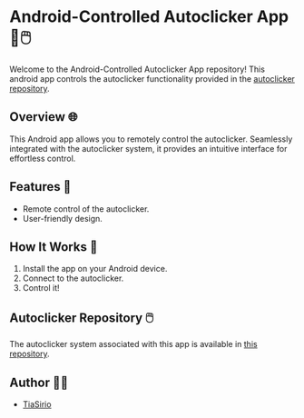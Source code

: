 # Android-Controlled Autoclicker App 📱🖱️

Welcome to the Android-Controlled Autoclicker App repository! This android app controls the autoclicker functionality provided in the [autoclicker repository](https://github.com/TiaSirio/Android-Controlled-Autoclicker).

## Overview 🌐

This Android app allows you to remotely control the autoclicker. Seamlessly integrated with the autoclicker system, it provides an intuitive interface for effortless control.

## Features 🚀

- Remote control of the autoclicker.
- User-friendly design.

## How It Works 🔄

1. Install the app on your Android device.
2. Connect to the autoclicker.
3. Control it!

## Autoclicker Repository 🖱️

The autoclicker system associated with this app is available in [this repository](https://github.com/TiaSirio/Android-Controlled-Autoclicker).

## Author 👨‍💻

- [TiaSirio](https://www.github.com/TiaSirio)